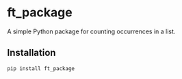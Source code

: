 # ft_package

A simple Python package for counting occurrences in a list.

## Installation

```bash
pip install ft_package